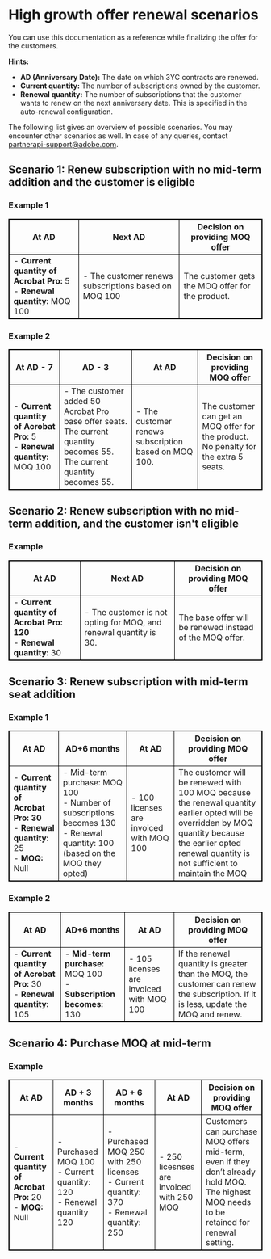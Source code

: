 # High growth offer renewal scenarios

You can use this documentation as a reference while finalizing the offer for the customers.

**Hints:**

- **AD (Anniversary Date):**  The date on which 3YC contracts are renewed.
- **Current quantity:** The number of subscriptions owned by the customer.
- **Renewal quantity:** The number of subscriptions that the customer wants to renew on the next anniversary date. This is specified in the auto-renewal configuration.

The following list gives an overview of possible scenarios. You may encounter other scenarios as well. In case of any queries, contact [partnerapi-support@adobe.com](mailto:partnerapi-support@adobe.com).

## Scenario 1: Renew subscription with no mid-term addition and the customer is eligible

### Example 1

<style>
table, th, td {
  border: 1px solid black; }
</style>

| At AD                                                    | Next AD                                | Decision on providing MOQ offer                         |
|----------------------------------------------------------|----------------------------------------|---------------------------------------------------------|
| - **Current quantity of Acrobat Pro:** 5 <br /> - **Renewal quantity:** MOQ 100 | - The customer renews subscriptions based on MOQ 100  | The customer gets the MOQ offer for the product.  |

### Example 2

| At AD - 7                                                   | AD - 3                                | At AD | Decision on providing MOQ offer                         |
|----------------------------------------------------------|--|----------------------------------------|---------------------------------------------------------|
| - **Current quantity of Acrobat Pro:** 5 <br /> - **Renewal quantity:** MOQ 100 | - The customer added 50 Acrobat Pro base offer seats. The current quantity becomes 55.  The current quantity becomes 55. | - The customer renews subscription based on MOQ 100.  | The customer can get an MOQ offer for the product. No penalty for the extra 5 seats.|

## Scenario 2: Renew subscription with no mid-term addition, and the customer isn't eligible

### Example

| At AD                                                    | Next AD                                | Decision on providing MOQ offer                         |
|----------------------------------------------------------|----------------------------------------|---------------------------------------------------------|
|   - **Current quantity of Acrobat Pro: 120** <br /> - **Renewal quantity:** 30 | - The customer is not opting for MOQ, and renewal quantity is 30. | The base offer will be renewed instead of the MOQ offer. |

## Scenario 3: Renew subscription with mid-term seat addition

### Example 1

| At AD                                                   |AD+6 months | At AD | Decision on providing MOQ offer                         |
|----------------------------------------------------------|--|----------------------------------------|---------------------------------------------------------|
|- **Current quantity of Acrobat Pro: 30** <br /> - **Renewal quantity:** 25 <br /> - **MOQ:** Null | - Mid-term purchase: MOQ 100 <br /> - Number of subscriptions becomes 130 <br />  - Renewal quantity: 100 (based on the MOQ they opted) | - 100 licenses are invoiced with MOQ 100 | The customer will be renewed with 100 MOQ because the renewal quantity earlier opted will be overridden by MOQ quantity because the earlier opted renewal quantity is not sufficient to maintain the MOQ |

### Example 2

| At AD                                                   | AD+6 months    | At AD | Decision on providing MOQ offer                         |
|----------------------------------------------------------|--|----------------------------------------|---------------------------------------------------------|
|- **Current quantity of Acrobat Pro:** 30 <br /> - **Renewal quantity:** 105 |   - **Mid-term purchase:** MOQ 100 <br />  - **Subscription becomes:** 130|  - 105 licenses are invoiced with MOQ 100 | If the renewal quantity is greater than the MOQ, the customer can renew the subscription. If it is less, update the MOQ and renew. |

## Scenario 4: Purchase MOQ at mid-term

### Example

| At AD                                                   | AD + 3 months      | AD + 6 months| At AD | Decision on providing MOQ offer                         |
|----------------------------------------------------------|--|----------------------------------------|---------------------------------------------------------|--|
|- **Current quantity of Acrobat Pro:** 20 <br /> - **MOQ:** Null |   - Purchased MOQ 100 <br /> - Current quantity: 120 <br /> - Renewal quantity 120 |  - Purchased MOQ 250 with 250 licenses <br /> - Current quantity: 370 <br /> - Renewal quantity: 250  |- 250 licesnses are invoiced with 250 MOQ  | Customers can purchase MOQ offers mid-term, even if they don’t already hold MOQ. The highest MOQ needs to be retained for renewal setting.|
